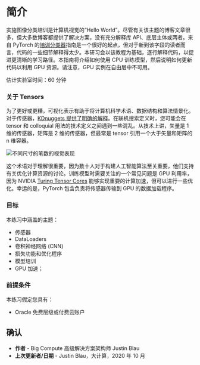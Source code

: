 # 简介

实施图像分类培训是计算机视觉的“Hello World”。尽管有关该主题的博客文章很多，但大多数博客都提供了解决方案，没有充分解释库 API、底层主体或两者。来自 PyTorch 的[培训分类器](https://pytorch.org/tutorials/beginner/blitz/cifar10_tutorial.html)指南是一个很好的起点，但对于新到该字段的读者而言，代码的一些细节解释得太少。本研习会以该教程为基础，逐行解释代码，以促进更清晰的学习路径。本指南将介绍如何使用 CPU 训练模型，然后说明如何更新代码以利用 GPU 资源。请注意，GPU 实例在自由层中不可用。

估计实验室时间：60 分钟

### 关于 Tensors

为了更好或更糟，可视化表示有助于将计算机科学术语、数据结构和算法情景化。对于传感器，[KDnuggets 提供了明确的解释](https://www.kdnuggets.com/2018/05/wtf-tensor.html)。在联机搜索定义时，您可能会在 tensor 和 colloquial 用法的技术定义之间遇到一些混乱。从技术上讲，矢量是 1 维的传感器，矩阵是 2 维的传感器，但最常是 tensor 引用一个大于矢量和矩阵的 n 维容器。

![不同尺寸的笔数的视觉表现](images/tensor.png)

这个术语对于理解很重要，因为数十人对于构建人工智能算法至关重要，他们支持有关优化计算资源的讨论。训练模型时需要关注的一个常见问题是 GPU 利用率，因为 NVIDIA [Turing Tensor Cores](https://www.nvidia.com/en-us/data-center/tensor-cores/) 能够实现重要的计算加速，但可以进行一些优化。幸运的是，PyTorch 包含负责将传感器传输到 GPU 的数据加载程序。

### 目标

本练习中涵盖的主题：

*   传感器
*   DataLoaders
*   卷积神经网络 (CNN)
*   损失功能和优化程序
*   模型培训
*   GPU 加速；

### 前提条件

本练习假定您具有：

*   Oracle 免费层级或付费云账户

## 确认

*   **作者** - Big Compute 高级解决方案架构师 Justin Blau
*   **上次更新者/日期** - Justin Blau，大计算，2020 年 10 月